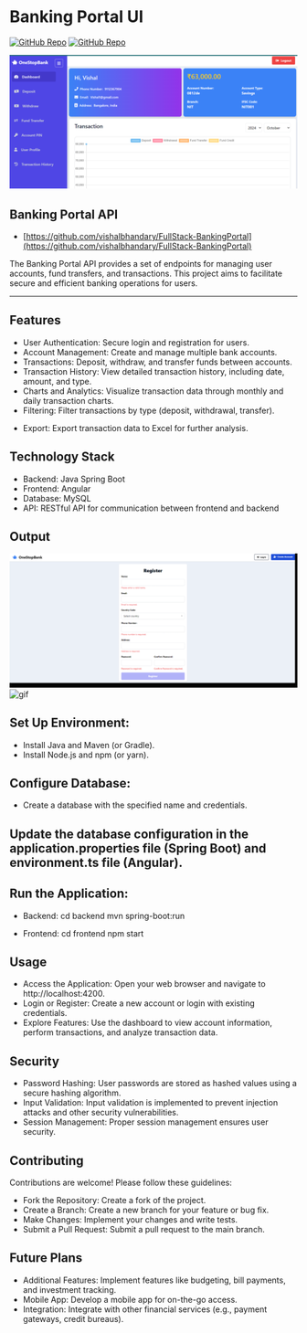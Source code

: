 # Banking Portal UI

[![GitHub Repo](https://img.shields.io/badge/GitHub-UI%20Repo-blue.svg?style=flat-square)](https://github.com/vishalbhandary/FullStack-BankingPortal/tree/master/BankingPortalUI-main)
[![GitHub Repo](https://img.shields.io/badge/GitHub-API%20Repo-blue.svg?style=flat-square)](https://github.com/vishalbhandary/FullStack-BankingPortal/tree/master/BankingPortalAPI-main)

![image](https://github.com/vishalbhandary/FullStack-BankingPortal/blob/master/BankingPortalAPI-main/assets/Dashboard.png)

## Banking Portal API

- [https://github.com/vishalbhandary/FullStack-BankingPortal](https://github.com/vishalbhandary/FullStack-BankingPortal)

The Banking Portal API provides a set of endpoints for managing user accounts, fund transfers, and transactions. This project aims to facilitate secure and efficient banking operations for users.

***

## Features

- User Authentication: Secure login and registration for users.
- Account Management: Create and manage multiple bank accounts.
- Transactions: Deposit, withdraw, and transfer funds between accounts.
- Transaction History: View detailed transaction history, including date, amount, and type.
- Charts and Analytics: Visualize transaction data through monthly and daily transaction charts.
- Filtering: Filter transactions by type (deposit, withdrawal, transfer).
* Export: Export transaction data to Excel for further analysis.

## Technology Stack

- Backend: Java Spring Boot
- Frontend: Angular
- Database: MySQL
- API: RESTful API for communication between frontend and backend

## Output 

![image](https://github.com/vishalbhandary/FullStack-BankingPortal/blob/master/BankingPortalAPI-main/assets/Features.gif)
![gif](https://github.com/vishalbhandary/FullStack-BankingPortal/blob/master/BankingPortalAPI-main/assets/history.png)


## Set Up Environment:

   - Install Java and Maven (or Gradle).
   - Install Node.js and npm (or yarn).

## Configure Database:
   - Create a database with the specified name and credentials.
## Update the database configuration in the application.properties file (Spring Boot) and environment.ts file (Angular).
## Run the Application:
   - Backend:
      cd backend
	mvn spring-boot:run
 
   - Frontend:
      cd frontend
	npm start

## Usage

- Access the Application: Open your web browser and navigate to http://localhost:4200.
- Login or Register: Create a new account or login with existing credentials.
- Explore Features: Use the dashboard to view account information, perform transactions, and analyze transaction data.

## Security

- Password Hashing: User passwords are stored as hashed values using a secure hashing algorithm.
- Input Validation: Input validation is implemented to prevent injection attacks and other security vulnerabilities.
- Session Management: Proper session management ensures user security.

## Contributing

Contributions are welcome! Please follow these guidelines:
- Fork the Repository: Create a fork of the project.
- Create a Branch: Create a new branch for your feature or bug fix.
- Make Changes: Implement your changes and write tests.
- Submit a Pull Request: Submit a pull request to the main branch.

## Future Plans
- Additional Features: Implement features like budgeting, bill payments, and investment tracking.
- Mobile App: Develop a mobile app for on-the-go access.
- Integration: Integrate with other financial services (e.g., payment gateways, credit bureaus).



